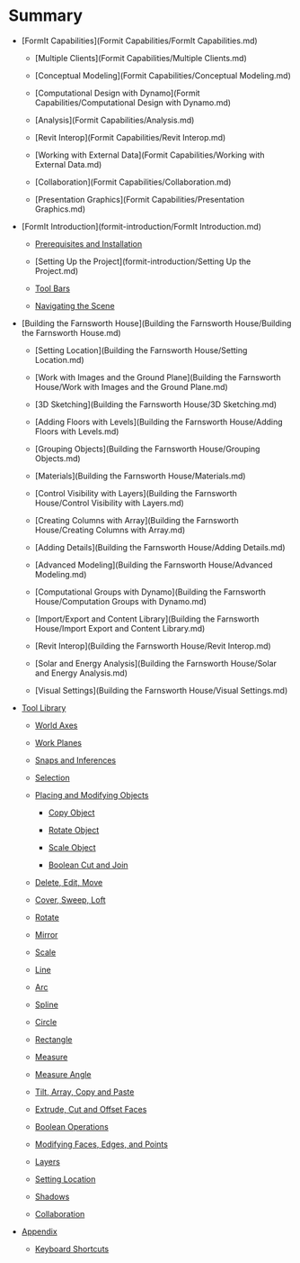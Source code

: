 # Summary

* [FormIt Capabilities](Formit Capabilities/FormIt Capabilities.md)
    * [Multiple Clients](Formit Capabilities/Multiple Clients.md)
    * [Conceptual Modeling](Formit Capabilities/Conceptual Modeling.md)
    * [Computational Design with Dynamo](Formit Capabilities/Computational Design with Dynamo.md)
    * [Analysis](Formit Capabilities/Analysis.md)
    * [Revit Interop](Formit Capabilities/Revit Interop.md)
    * [Working with External Data](Formit Capabilities/Working with External Data.md)
    * [Collaboration](Formit Capabilities/Collaboration.md)
    * [Presentation Graphics](Formit Capabilities/Presentation Graphics.md)
* [FormIt Introduction](formit-introduction/FormIt Introduction.md)
    * [Prerequisites and Installation](formit-introduction/prerequisites-and-installation.md)
    * [Setting Up the Project](formit-introduction/Setting Up the Project.md)
    * [Tool Bars](formit-introduction/tool-bars.md)
    * [Navigating the Scene](formit-introduction/navigating-the-scene.md)
* [Building the Farnsworth House](Building the Farnsworth House/Building the Farnsworth House.md)
    * [Setting Location](Building the Farnsworth House/Setting Location.md)
    * [Work with Images and the Ground Plane](Building the Farnsworth House/Work with Images and the Ground Plane.md)
    * [3D Sketching](Building the Farnsworth House/3D Sketching.md)
    * [Adding Floors with Levels](Building the Farnsworth House/Adding Floors with Levels.md)
    * [Grouping Objects](Building the Farnsworth House/Grouping Objects.md)
    * [Materials](Building the Farnsworth House/Materials.md)
    * [Control Visibility with Layers](Building the Farnsworth House/Control Visibility with Layers.md)
    * [Creating Columns with Array](Building the Farnsworth House/Creating Columns with Array.md)
    * [Adding Details](Building the Farnsworth House/Adding Details.md)
    * [Advanced Modeling](Building the Farnsworth House/Advanced Modeling.md)
    * [Computational Groups with Dynamo](Building the Farnsworth House/Computation Groups with Dynamo.md)
    * [Import/Export and Content Library](Building the Farnsworth House/Import Export and Content Library.md)
    * [Revit Interop](Building the Farnsworth House/Revit Interop.md)
    * [Solar and Energy Analysis](Building the Farnsworth House/Solar and Energy Analysis.md)
    * [Visual Settings](Building the Farnsworth House/Visual Settings.md)
* [Tool Library](tool-library/tool-library.md)
    * [World Axes](tool-library/world-axes.md)
    * [Work Planes](tool-library/work-planes.md)
    * [Snaps and Inferences](tool-library/snaps-and-inferences.md)
    * [Selection](tool-library/select-edge-face-or-object.md)
    * [Placing and Modifying Objects](tool-library/placing-and-modifying-objects/place-primitive-object.md)
        * [Copy Object](tool-library/placing-and-modifying-objects/copy-object.md)
        * [Rotate Object](tool-library/placing-and-modifying-objects/rotate-object.md)
        * [Scale Object](tool-library/placing-and-modifying-objects/scale-object.md)
        * [Boolean Cut and Join](tool-library/placing-and-modifying-objects/boolean-cut-and-join.md)
    * [Delete, Edit, Move](tool-library/delete-edit-move.md)
    * [Cover, Sweep, Loft](tool-library/cover-sweep-loft.md)
    * [Rotate](tool-library/rotate.md)
    * [Mirror](tool-library/mirror.md)
    * [Scale](tool-library/scale.md)
    * [Line](tool-library/line-tool.md)
    * [Arc](tool-library/arc-tool.md)
    * [Spline](tool-library/spline-tool.md)
    * [Circle](tool-library/circle-tool.md)
    * [Rectangle](tool-library/rectangle-tool.md)
    * [Measure](tool-library/measure-tool.md)
    * [Measure Angle](tool-library/measure-angle-tool.md)
    * [Tilt, Array, Copy and Paste](tool-library/tilt-array-copy-and-paste.md)
    * [Extrude, Cut and Offset Faces](tool-library/extrude-cut-and-offset-faces.md)
    * [Boolean Operations](tool-library/boolean-operations.md)
    * [Modifying Faces, Edges, and Points](tool-library/modifying-faces-edges-and-points.md)
    * [Layers](tool-library/Layers.md)
    * [Setting Location](tool-library/setting-location.md)
    * [Shadows](tool-library/shadows.md)
    * [Collaboration](tool-library/collaboration.md)
* [Appendix](Appendix/Appendix.md)
    * [Keyboard Shortcuts](Appendix/keyboard-shortcuts.md)
   

